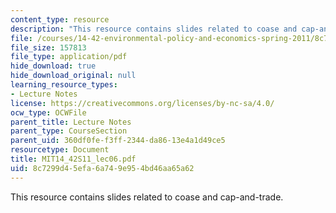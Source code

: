 ```yaml
---
content_type: resource
description: "This resource contains slides related to coase and cap-and-trade.\r\n"
file: /courses/14-42-environmental-policy-and-economics-spring-2011/8c7299d45efa6a749e954bd46aa65a62_MIT14_42S11_lec06.pdf
file_size: 157813
file_type: application/pdf
hide_download: true
hide_download_original: null
learning_resource_types:
- Lecture Notes
license: https://creativecommons.org/licenses/by-nc-sa/4.0/
ocw_type: OCWFile
parent_title: Lecture Notes
parent_type: CourseSection
parent_uid: 360df0fe-f3ff-2344-da86-13e4a1d49ce5
resourcetype: Document
title: MIT14_42S11_lec06.pdf
uid: 8c7299d4-5efa-6a74-9e95-4bd46aa65a62
---
```

This resource contains slides related to coase and cap-and-trade.
